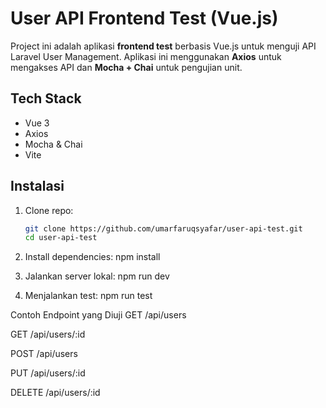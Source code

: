 # User API Frontend Test (Vue.js)

Project ini adalah aplikasi **frontend test** berbasis Vue.js untuk menguji API Laravel User Management. Aplikasi ini menggunakan **Axios** untuk mengakses API dan **Mocha + Chai** untuk pengujian unit.

## Tech Stack

- Vue 3
- Axios
- Mocha & Chai
- Vite


## Instalasi

1. Clone repo:
   ```bash
   git clone https://github.com/umarfaruqsyafar/user-api-test.git
   cd user-api-test

2. Install dependencies:
    npm install

3. Jalankan server lokal:
    npm run dev

4. Menjalankan test:
    npm run test

Contoh Endpoint yang Diuji
GET /api/users

GET /api/users/:id

POST /api/users

PUT /api/users/:id

DELETE /api/users/:id
